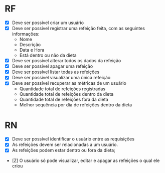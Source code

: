 # RF

- [X] Deve ser possível criar um usuário
- [X] Deve ser possível registrar uma refeição feita, com as seguintes informações:
    - Nome
    - Descrição
    - Data e Hora
    - Está dentro ou não da dieta
- [X] Deve ser possível alterar todos os dados da refeição
- [X] Deve ser possível apagar uma refeição
- [X] Deve ser possível listar todas as refeições
- [X] Deve ser possível visualizar uma única refeição
- [X] Deve ser possível recuperar as métricas de um usuário
    - Quantidade total de refeições registradas
    - Quantidade total de refeições dentro da dieta
    - Quantidade total de refeições fora da dieta
    - Melhor sequência por dia de refeições dentro da dieta

# RN

- [X] Deve ser possível identificar o usuário entre as requisições
- [X] As refeições devem ser relacionadas a um usuário.
- [X] As refeições podem estar dentro ou fora da dieta;
- [Z] O usuário só pode visualizar, editar e apagar as refeições o qual ele criou